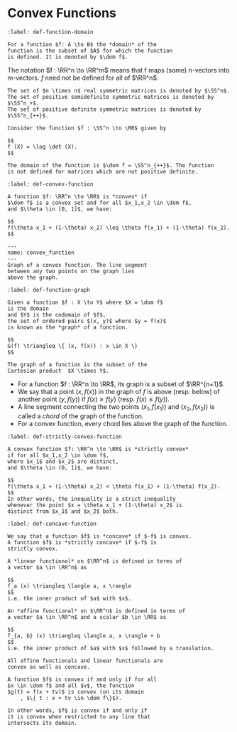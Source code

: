 # Convex Functions


```{prf:definition} Domain of a function
:label: def-function-domain

For a function $f: A \to B$ the *domain* of the
function is the subset of $A$ for which the function
is defined. It is denoted by $\dom f$. 
```
The notation $f : \RR^n \to \RR^m$ means that f maps
(some) n-vectors into m-vectors. $f$ need not be defined
for all of $\RR^n$.

```{prf:example} 
The set of $n \times n$ real symmetric matrices is denoted by $\SS^n$. 
The set of positive semidefinite symmetric matrices is denoted by $\SS^n_+$. 
The set of positive definite symmetric matrices is denoted by $\SS^n_{++}$.

Consider the function $f : \SS^n \to \RR$ given by

$$
f (X) = \log \det (X).
$$

The domain of the function is $\dom f = \SS^n_{++}$. The function
is not defined for matrices which are not positive definite.
```

```{prf:definition} Convex function
:label: def-convex-function

A function $f: \RR^n \to \RR$ is *convex* if 
$\dom f$ is a convex set and for all $x_1,x_2 \in \dom f$, 
and $\theta \in [0, 1]$, we have:

$$
f(\theta x_1 + (1-\theta) x_2) \leq \theta f(x_1) + (1-\theta) f(x_2).
$$
```



```{figure} ../images/convex_function.png
---
name: convex_function
---
Graph of a convex function. The line segment
between any two points on the graph lies 
above the graph.
```

```{prf:definition} Graph of a function
:label: def-function-graph

Given a function $f : X \to Y$ where $X = \dom f$ 
is the domain
and $Y$ is the codomain of $f$, 
the set of ordered pairs $(x, y)$ where $y = f(x)$
is known as the *graph* of a function.

$$
G(f) \triangleq \{ (x, f(x)) : x \in X \}
$$

The graph of a function is the subset of the
Cartesian product  $X \times Y$. 
```

* For a function $f : \RR^n \to \RR$,
  its graph is a subset of $\RR^{n+1}$.
* We say that a point $(x, f(x))$ in the graph of $f$
  is above (resp. below) of another point $(y, f(y))$
  if $f(x) \geq f(y)$ (resp. $f(x) \leq f(y)$).
* A line segment connecting the two points 
  $(x_1, f(x_1))$ and $(x_2, f(x_2))$ is called a
  *chord* of the graph of the function.
* For a convex function, every chord lies above 
  the graph of the function. 


```{prf:definition} Strictly convex function
:label: def-strictly-convex-function

A convex function $f: \RR^n \to \RR$ is *strictly convex* 
if for all $x_1,x_2 \in \dom f$, 
where $x_1$ and $x_2$ are distinct, 
and $\theta \in (0, 1)$, we have:

$$
f(\theta x_1 + (1-\theta) x_2) < \theta f(x_1) + (1-\theta) f(x_2).
$$
In other words, the inequality is a strict inequality 
whenever the point $x = \theta x_1 + (1-\theta) x_2$ is
distinct from $x_1$ and $x_2$ both.
```

```{prf:definition} Concave function
:label: def-concave-function

We say that a function $f$ is *concave* if $-f$ is convex.
A function $f$ is *strictly concave* if $-f$ is 
strictly convex.
```

```{prf:example} Linear functional
A *linear functional* on $\RR^n$ is defined in terms of 
a vector $a \in \RR^n$ as 

$$
f_a (x) \triangleq \langle a, x \rangle
$$
i.e. the inner product of $a$ with $x$.
```

```{prf:example} Affine functional
An *affine functional* on $\RR^n$ is defined in terms of 
a vector $a \in \RR^n$ and a scalar $b \in \RR$ as 

$$
f_{a, b} (x) \triangleq \langle a, x \rangle + b
$$
i.e. the inner product of $a$ with $x$ followed by a translation.
```


```{prf:remark}
All affine functionals and linear functionals are
convex as well as concave.
```


```{prf:property}
A function $f$ is convex if and only if for all
$x \in \dom f$ and all $v$, the function 
$g(t) = f(x + tv)$ is convex (on its domain
    , $\{ t : x + tv \in \dom f\}$).

In other words, $f$ is convex if and only if 
it is convex when restricted to any line that
intersects its domain.
```
